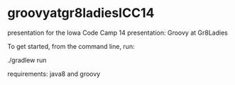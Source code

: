 groovyatgr8ladiesICC14
======================

presentation for the Iowa Code Camp 14 presentation: Groovy at Gr8Ladies

To get started, from the command line, run: 

./gradlew run

requirements: java8 and groovy
